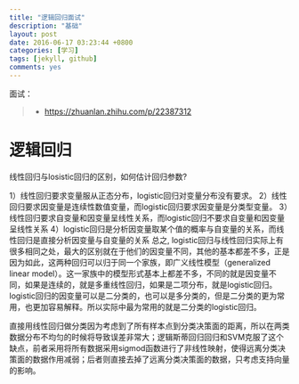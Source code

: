```yaml
---
title: "逻辑回归面试"
description: "基础"
layout: post
date: 2016-06-17 03:23:44 +0800
categories: [学习]
tags: [jekyll, github]
comments: yes
---
```

面试：
<br>
> * https://zhuanlan.zhihu.com/p/22387312

# 逻辑回归

线性回归与losistic回归的区别，如何估计回归参数?

1）线性回归要求变量服从正态分布，logistic回归对变量分布没有要求。
2）线性回归要求因变量是连续性数值变量，而logistic回归要求因变量是分类型变量。
3）线性回归要求自变量和因变量呈线性关系，而logistic回归不要求自变量和因变量呈线性关系
4）logistic回归是分析因变量取某个值的概率与自变量的关系，而线性回归是直接分析因变量与自变量的关系
总之, logistic回归与线性回归实际上有很多相同之处，最大的区别就在于他们的因变量不同，其他的基本都差不多，正是因为如此，这两种回归可以归于同一个家族，即广义线性模型（generalized linear model）。这一家族中的模型形式基本上都差不多，不同的就是因变量不同，如果是连续的，就是多重线性回归，如果是二项分布，就是logistic回归。logistic回归的因变量可以是二分类的，也可以是多分类的，但是二分类的更为常用，也更加容易解释。所以实际中最为常用的就是二分类的logistic回归。


直接用线性回归做分类因为考虑到了所有样本点到分类决策面的距离，所以在两类数据分布不均匀的时候将导致误差非常大；逻辑斯蒂回归回归和SVM克服了这个缺点，前者采用将所有数据采用sigmod函数进行了非线性映射，使得远离分类决策面的数据作用减弱；后者则直接去掉了远离分类决策面的数据，只考虑支持向量的影响。

